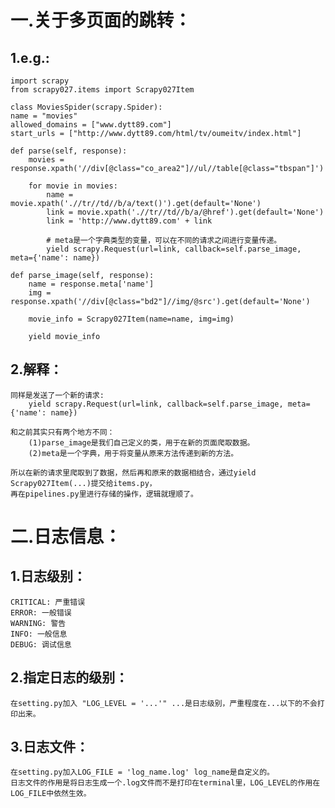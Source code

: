 # 一.关于多页面的跳转：
    
## 1.e.g.:

    import scrapy
    from scrapy027.items import Scrapy027Item

    class MoviesSpider(scrapy.Spider):
    name = "movies"
    allowed_domains = ["www.dytt89.com"]
    start_urls = ["http://www.dytt89.com/html/tv/oumeitv/index.html"]

    def parse(self, response):
        movies = response.xpath('//div[@class="co_area2"]//ul//table[@class="tbspan"]')

        for movie in movies:
            name = movie.xpath('.//tr//td//b/a/text()').get(default='None')
            link = movie.xpath('.//tr//td//b/a/@href').get(default='None')
            link = 'http://www.dytt89.com' + link

            # meta是一个字典类型的变量，可以在不同的请求之间进行变量传递。
            yield scrapy.Request(url=link, callback=self.parse_image, meta={'name': name})

    def parse_image(self, response):
        name = response.meta['name']
        img = response.xpath('//div[@class="bd2"]//img/@src').get(default='None')

        movie_info = Scrapy027Item(name=name, img=img)

        yield movie_info

## 2.解释：

    同样是发送了一个新的请求:
        yield scrapy.Request(url=link, callback=self.parse_image, meta={'name': name}) 

    和之前其实只有两个地方不同：
        (1)parse_image是我们自己定义的类，用于在新的页面爬取数据。
        (2)meta是一个字典，用于将变量从原来方法传递到新的方法。
        
    所以在新的请求里爬取到了数据，然后再和原来的数据相结合，通过yield Scrapy027Item(...)提交给items.py，
    再在pipelines.py里进行存储的操作，逻辑就理顺了。


# 二.日志信息：

## 1.日志级别：

    CRITICAL: 严重错误
    ERROR: 一般错误
    WARNING: 警告
    INFO: 一般信息
    DEBUG: 调试信息

## 2.指定日志的级别：

    在setting.py加入 "LOG_LEVEL = '...'" ...是日志级别，严重程度在...以下的不会打印出来。

## 3.日志文件：

    在setting.py加入LOG_FILE = 'log_name.log' log_name是自定义的。
    日志文件的作用是将日志生成一个.log文件而不是打印在terminal里，LOG_LEVEL的作用在LOG_FILE中依然生效。